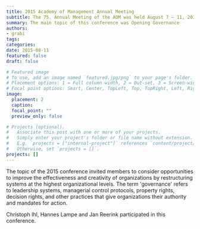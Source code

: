 ```yaml
---
title: 2015 Academy of Management Annual Meeting
subtitle: The 75. Annual Meeting of the AOM was held August 7 – 11, 2015 in Vancouver, B.C. Canada. 
summary: The main topic of this conference was Opening Governance
authors:
- grabi
tags:
categories:
date: 2015-08-11
featured: false
draft: false

# Featured image
# To use, add an image named `featured.jpg/png` to your page's folder.
# Placement options: 1 = Full column width, 2 = Out-set, 3 = Screen-width
# Focal point options: Smart, Center, TopLeft, Top, TopRight, Left, Right, BottomLeft, Bottom, BottomRight
image:
  placement: 2
  caption:
  focal_point: ""
  preview_only: false

# Projects (optional).
#   Associate this post with one or more of your projects.
#   Simply enter your project's folder or file name without extension.
#   E.g. `projects = ["internal-project"]` references `content/project/deep-learning/index.md`.
#   Otherwise, set `projects = []`.
projects: []
---
```


The topic of the 2015 conference invited members to consider opportunities to improve the effectiveness and creativity of organizations 
by restructuring systems at the highest organizational levels. The term 'governance' refers to leadership systems, managerial control protocols, 
property rights, decision rights, and other practices that give organizations their authority and mandates for action.

Christoph Ihl, Hannes Lampe and Jan Reerink participated in this conference. 
